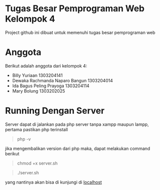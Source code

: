 # Tugas Besar Pemprograman Web Kelompok 4
Project github ini dibuat untuk memenuhi tugas besar pemprograman web 

# Anggota
Berikut adalah anggota dari kelompok 4:

- Billy Yuriaan 1303204141
- Dewaka Rachmanda Naparo Bangun 1303204014
- Ida Bagus Peling Prayoga 1303204114
- Mary Bolung 1303202025

# Running Dengan Server
Server dapat di jalankan pada php server tanpa xampp maupun lampp, pertama pastikan php terinstall

> php -v

jika mengembalikan version dari php maka, dapat melakukan command berikut

> chmod +x server.sh

> ./server.sh

yang nantinya akan bisa di kunjungi di [localhost](http://localhost:8000/)